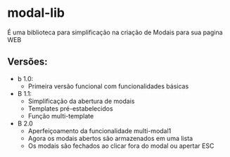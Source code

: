 # modal-lib
  É uma biblioteca para simplificação na criação de Modais para sua pagina WEB
## Versões:
* b 1.0:
  * Primeira versão funcional com funcionalidades básicas
* B 1.1:
  * Simplificação da abertura de modais
  * Templates pré-estabelecidos
  * Função multi-template
* B 2.0
  * Aperfeiçoamento da funcionalidade multi-modal1
  * Agora os modais abertos são armazenados em uma lista
  * Os modais são fechados ao clicar fora do modal ou apertar ESC
